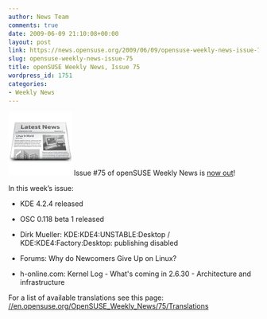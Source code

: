 ```yaml
---
author: News Team
comments: true
date: 2009-06-09 21:10:08+00:00
layout: post
link: https://news.opensuse.org/2009/06/09/opensuse-weekly-news-issue-75/
slug: opensuse-weekly-news-issue-75
title: openSUSE Weekly News, Issue 75
wordpress_id: 1751
categories:
- Weekly News
---
```


![news](/wp-content/uploads/2007/11/knewsticker.png) Issue #75 of openSUSE Weekly News is [now out](//en.opensuse.org/OpenSUSE_Weekly_News/75)!  
  

In this week’s issue:
 

  *  KDE 4.2.4 released     

  *   OSC 0.118 beta 1 released 

  *   Dirk Mueller: KDE:KDE4:UNSTABLE:Desktop / KDE:KDE4:Factory:Desktop: publishing disabled 

  *   Forums: Why do Newcomers Give Up on Linux? 

  *   h-online.com: Kernel Log - What's coming in 2.6.30 - Architecture and infrastructure




For a list of available translations see this page:
[//en.opensuse.org/OpenSUSE_Weekly_News/75/Translations](//en.opensuse.org/OpenSUSE_Weekly_News/75/Translations)
